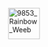 <a href="https://emoji.gg/emoji/5762_9853_Rainbow_Weeb"><img src="https://emoji.gg/assets/emoji/5762_9853_Rainbow_Weeb.gif" width="64px" height="64px" alt="9853_Rainbow_Weeb"></a>
